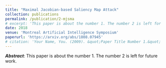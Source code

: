 ```yaml
---
title: "Maximal Jacobian-based Saliency Map Attack"
collection: publications
permalink: /publication/2-mjsma
# excerpt: 'This paper is about the number 1. The number 2 is left for future work.'
date: 2018
venue: 'Montreal Artificial Intelligence Symposium'
paperurl: 'https://arxiv.org/abs/1808.07945'
# citation: 'Your Name, You. (2009). &quot;Paper Title Number 1.&quot; <i>Journal 1</i>. 1(1).'
---
```

**_Abstract_**: This paper is about the number 1. The number 2 is left for future work.

<!-- [Download paper here](http://academicpages.github.io/files/paper1.pdf) -->

<!-- Recommended citation: Your Name, You. (2009). "Paper Title Number 1." <i>Journal 1</i>. 1(1). -->